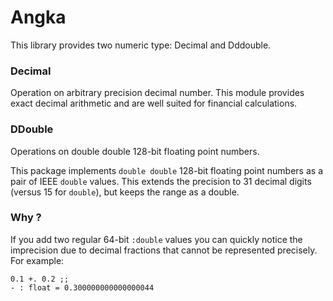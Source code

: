 # Angka
This library provides two numeric type: Decimal and Dddouble.

### Decimal

Operation on arbitrary precision decimal number. This module provides
exact decimal arithmetic and are well suited for financial calculations.

### DDouble

Operations on double double 128-bit floating point numbers.

This package implements `double double` 128-bit floating point numbers
as a pair of IEEE `double` values. This extends the precision to 31 decimal digits
(versus 15 for `double`), but keeps the range as a double.

### Why ?

If you add two regular 64-bit `:double` values you can quickly notice the imprecision
due to decimal fractions that cannot be represented precisely. For example:

```
0.1 +. 0.2 ;;
- : float = 0.300000000000000044
```
